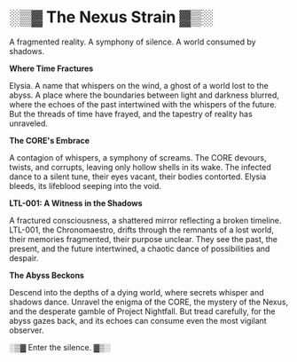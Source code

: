 # ░▒▓  The Nexus Strain  ▓▒░

A fragmented reality. A symphony of silence. A world consumed by shadows.

**Where Time Fractures**

Elysia. A name that whispers on the wind, a ghost of a world lost to the abyss.  A place where the boundaries between light and darkness blurred, where the echoes of the past intertwined with the whispers of the future.  But the threads of time have frayed, and the tapestry of reality has unraveled.

**The CORE's Embrace**

A contagion of whispers, a symphony of screams. The CORE devours, twists, and corrupts, leaving only hollow shells in its wake.  The infected dance to a silent tune, their eyes vacant, their bodies contorted.  Elysia bleeds, its lifeblood seeping into the void.

**LTL-001: A Witness in the Shadows**

A fractured consciousness, a shattered mirror reflecting a broken timeline.  LTL-001, the Chronomaestro, drifts through the remnants of a lost world, their memories fragmented, their purpose unclear.  They see the past, the present, and the future intertwined, a chaotic dance of possibilities and despair.

**The Abyss Beckons**

Descend into the depths of a dying world, where secrets whisper and shadows dance.  Unravel the enigma of the CORE, the mystery of the Nexus, and the desperate gamble of Project Nightfall.  But tread carefully, for the abyss gazes back, and its echoes can consume even the most vigilant observer.

░▒▓  Enter the silence.  ▓▒░
